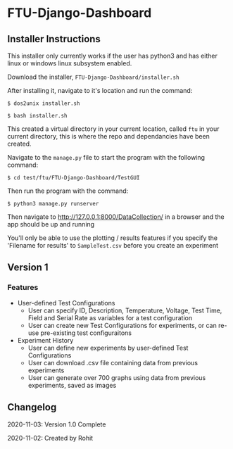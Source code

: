 # FTU-Django-Dashboard
## Installer Instructions
This installer only currently works if the user has python3 and has either linux or windows linux subsystem enabled.

Download the installer, `FTU-Django-Dashboard/installer.sh`

After installing it, navigate to it's location and run the command:

`$ dos2unix installer.sh`

`$ bash installer.sh`

This created a virtual directory in your current location, called `ftu` in your current directory, this is where the repo and dependancies have been created.

Navigate to the `manage.py` file to start the program with the following command:

`$ cd test/ftu/FTU-Django-Dashboard/TestGUI `

Then run the program with the command:

`$ python3 manage.py runserver`

Then navigate to http://127.0.0.1:8000/DataCollection/ in a browser and the app should be up and running

You'll only be able to use the plotting / results features if you specify the 'Filename for results' to `SampleTest.csv` before you create an experiment

## Version 1
### Features
- User-defined Test Configurations
  - User can specify ID, Description, Temperature, Voltage, Test Time, Field and Serial Rate as variables for a test configuration
  - User can create new Test Configurations for experiments, or can re-use pre-existing test configuraitons
- Experiment History
  - User can define new experiments by user-defined Test Configurations
  - User can download .csv file containing data from previous experiments
  - User can generate over 700 graphs using data from previous experiments, saved as images

## Changelog
2020-11-03: Version 1.0 Complete

2020-11-02: Created by Rohit
